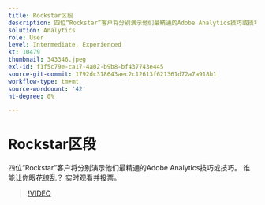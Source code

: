 ```yaml
---
title: Rockstar区段
description: 四位“Rockstar”客户将分别演示他们最精通的Adobe Analytics技巧或技巧。
solution: Analytics
role: User
level: Intermediate, Experienced
kt: 10479
thumbnail: 343346.jpeg
exl-id: f1f5c79e-ca17-4a02-b9b8-bf437743e445
source-git-commit: 1792dc318643aec2c12613f621361d72a7a918b1
workflow-type: tm+mt
source-wordcount: '42'
ht-degree: 0%

---
```


# Rockstar区段

四位“Rockstar”客户将分别演示他们最精通的Adobe Analytics技巧或技巧。 谁能让你眼花缭乱？ 实时观看并投票。

>[!VIDEO](https://video.tv.adobe.com/v/343346/?quality=12&learn=on)
